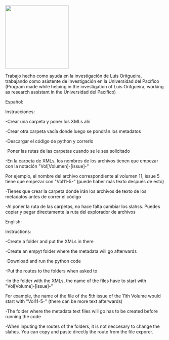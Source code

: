 <img src="https://github.com/JuandRamosCh/XML_Metadatos_Extracter/assets/170454243/ed6c8abd-36ee-4506-bf6d-f95e60b267d2" width="200" />

Trabajo hecho como ayuda en la investigación de Luis Oritgueira, trabajando como asistente de investigación en la Universidad del Pacífico
(Program made while helping in the investigation of Luis Oritgueira, working as research assistant in the Universidad del Pacífico)


Español:

Instrucciones:

-Crear una carpeta y poner los XMLs ahí

-Crear otra carpeta vacía donde luego se pondrán los metadatos

-Descargar el código de python y correrlo

-Poner las rutas de las carpetas cuando se le sea solicitado

-En la carpeta de XMLs, los nombres de los archivos tienen que empezar con la notación "Vol[Volumen]-[issue]-"

  Por ejemplo, el nombre del archivo correspondiente al volumen 11, issue 5 tiene que empezar con "Vol11-5-" (puede haber más texto después de esto)

-Tienes que crear la carpeta donde irán los archivos de texto de los metadatos antes de correr el código

-Al poner la ruta de las carpetas, no hace falta cambiar los slahss. Puedes copiar y pegar directamente la ruta del explorador de archivos

English:

Instructions:

-Create a folder and put the XMLs in there

-Create an empyt folder where the metadata will go afterwards

-Download and run the python code

-Put the routes to the folders when asked to

-In the folder with the XMLs, the name of the files have to start with "Vol[Volume]-[issue]-"

  For example, the name of the file of the 5th issue of the 11th Volume would start with "Vol11-5-" (there can be more text afterwards)

-The folder where the metadata text files will go has to be created before running the code

-When inputing the routes of the folders, it is not neccesary to change the slahes. You can copy and paste directly the route from the file exporer.

